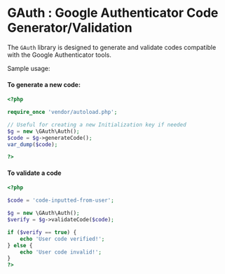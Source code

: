 GAuth : Google Authenticator Code Generator/Validation
=========================

The `GAuth` library is designed to generate and validate codes compatible with the
Google Authenticator tools.

Sample usage:

#### To generate a new code:

```php
<?php

require_once 'vendor/autoload.php';

// Useful for creating a new Initialization key if needed
$g = new \GAuth\Auth();
$code = $g->generateCode();
var_dump($code);

?>
```

#### To validate a code

```php
<?php

$code = 'code-inputted-from-user';

$g = new \GAuth\Auth();
$verify = $g->validateCode($code);

if ($verify == true) {
    echo 'User code verified!';
} else {
    echo 'User code invalid!';
}
?>
```